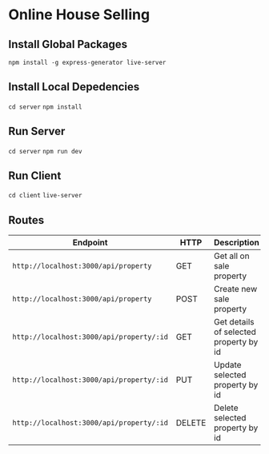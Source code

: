 # Online House Selling

## Install Global Packages

`npm install -g express-generator live-server`

## Install Local Depedencies
`cd server`
`npm install`

## Run Server
`cd server`
`npm run dev`

## Run Client
`cd client`
`live-server`

## Routes

Endpoint                                 | HTTP   | Description
---------------------------------------- | ------ | --------------------------------------
`http://localhost:3000/api/property`     | GET    | Get all on sale property               |
`http://localhost:3000/api/property`     | POST   | Create new sale property               |
`http://localhost:3000/api/property/:id` | GET    | Get details of selected property by id |
`http://localhost:3000/api/property/:id` | PUT    | Update selected property by id         |
`http://localhost:3000/api/property/:id` | DELETE | Delete selected property by id         |
